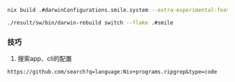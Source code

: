 ```bash
nix build .#darwinConfigurations.smile.system --extra-experimental-features 'nix-command flakes'
```

```bash
./result/sw/bin/darwin-rebuild switch --flake .#smile
```

### 技巧

1. 搜索app、cli的配置

```
https://github.com/search?q=language:Nix+programs.ripgrep&type=code
```
